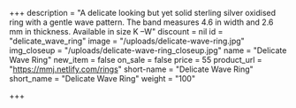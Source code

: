+++
description = "A delicate looking but yet solid sterling silver oxidised ring with a gentle wave pattern. The band measures 4.6 in width and 2.6 mm in thickness. Available in size K –W"
discount = nil
id = "delicate_wave_ring"
image = "/uploads/delicate-wave-ring.jpg"
img_closeup = "/uploads/delicate-wave-ring_closeup.jpg"
name = "Delicate Wave Ring"
new_item = false
on_sale = false
price = 55
product_url = "https://mmj.netlify.com/rings"
short-name = "Delicate Wave Ring"
short_name = "Delicate Wave Ring"
weight = "100"

+++
